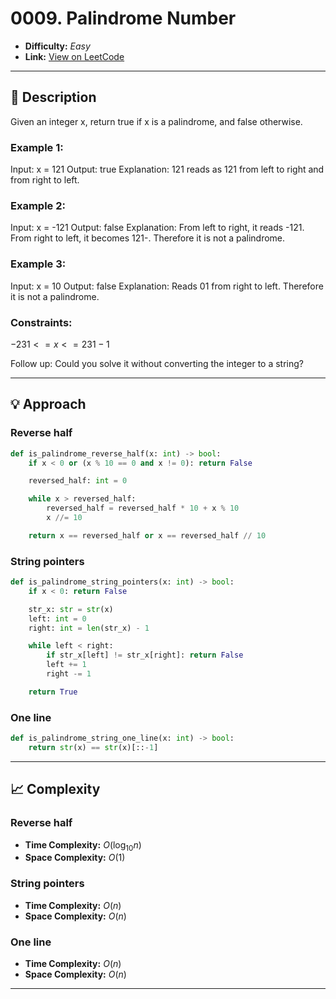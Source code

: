 # 0009. Palindrome Number

- **Difficulty:** _Easy_  
- **Link:** [View on LeetCode](https://leetcode.com/problems/palindrome-number/)

---

## 🧩 Description

Given an integer x, return true if x is a palindrome, and false otherwise.

### Example 1:
Input: x = 121
Output: true
Explanation: 121 reads as 121 from left to right and from right to left.

### Example 2:
Input: x = -121
Output: false
Explanation: From left to right, it reads -121. From right to left, it becomes 121-. Therefore it is not a palindrome.

### Example 3:
Input: x = 10
Output: false
Explanation: Reads 01 from right to left. Therefore it is not a palindrome.
 
### Constraints:
$-231 <= x <= 231 - 1$
 

Follow up: Could you solve it without converting the integer to a string?

---

## 💡 Approach
### Reverse half
```python
def is_palindrome_reverse_half(x: int) -> bool:
    if x < 0 or (x % 10 == 0 and x != 0): return False

    reversed_half: int = 0

    while x > reversed_half:
        reversed_half = reversed_half * 10 + x % 10
        x //= 10

    return x == reversed_half or x == reversed_half // 10
```

### String pointers
```python
def is_palindrome_string_pointers(x: int) -> bool:
    if x < 0: return False

    str_x: str = str(x)
    left: int = 0
    right: int = len(str_x) - 1

    while left < right:
        if str_x[left] != str_x[right]: return False
        left += 1
        right -= 1

    return True
```

### One line
```python
def is_palindrome_string_one_line(x: int) -> bool:
    return str(x) == str(x)[::-1]
```

---

## 📈 Complexity

### Reverse half
- **Time Complexity:** $O(\log_{10} n)$
- **Space Complexity:** $O(1)$

### String pointers
- **Time Complexity:** $O(n)$
- **Space Complexity:** $O(n)$

### One line
- **Time Complexity:** $O(n)$
- **Space Complexity:** $O(n)$

---

